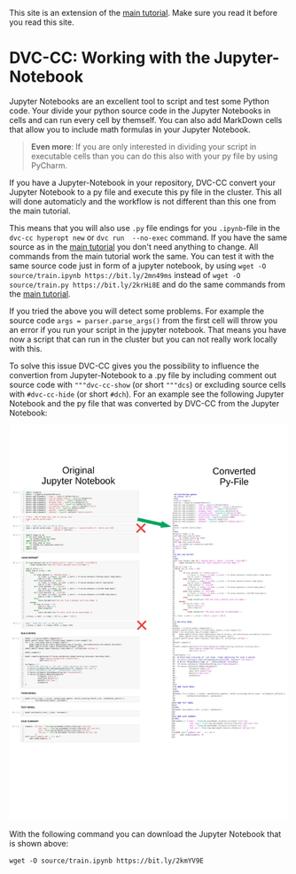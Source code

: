 This site is an extension of the [main tutorial](Get_Started.md). Make sure you read it before you read this site.

# DVC-CC: Working with the Jupyter-Notebook
Jupyter Notebooks are an excellent tool to script and test some Python code. Your divide your python source code in 
the Jupyter Notebooks in cells and can run every cell by themself. You can also add MarkDown cells that allow you to 
include math formulas in your Jupyter Notebook.

> **Even more**: If you are only interested in dividing your script in executable cells than you can do this also with
                your py file by using PyCharm.


If you have a Jupyter-Notebook in your repository, DVC-CC  convert your Jupyter Notebook to a py file and execute 
this py file in the cluster. This all will done automaticly and the workflow is not different than this one from the 
main tutorial.

This means that you will also use `.py` file endings for you `.ipynb`-file in the `dvc-cc hyperopt new` or `dvc run 
--no-exec` command. If you have the same source as in the [main tutorial](Get_Started.md) you don't need 
anything to change. All commands from the main tutorial work the same. You can test it with the same source code just
in form of a jupyter notebook, by using `wget -O source/train.ipynb https://bit.ly/2mn49ms` instead of
`wget -O source/train.py https://bit.ly/2krHi8E` and do the
same commands from the [main tutorial](Get_Started.md).

If you tried the above you will detect some problems. For example the source code `args = parser.parse_args()` from 
the first cell will throw you an error if you run your script in the jupyter notebook. That means you have now a 
script that can run in the cluster but you can not really work locally with this.

To solve this issue DVC-CC gives you the possibility to influence the convertion from Jupyter-Notebook to a .py file 
by including comment out source code with `"""dvc-cc-show` (or short `"""dcs`) or excluding source cells with 
`#dvc-cc-hide` (or short `#dch`). For an 
example see the following Jupyter Notebook and the py file that was converted by DVC-CC from the Jupyter Notebook:

<img src="train2.ipynb.jpg" alt="drawing" width="600"/>

With the following command you can download the Jupyter Notebook that is shown above:
```
wget -O source/train.ipynb https://bit.ly/2kmYV9E
```


